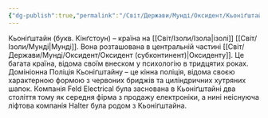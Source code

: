 ```yaml
---
{"dg-publish":true,"permalink":"/Світ/Держави/Мунді/Оксидент/Кьоніґштайн/"}
---
```


Кьоніґштайн (букв. Кінґстоун) – країна на [[Світ/Ізоли/Ізола\|ізолі]] [[Світ/Ізоли/Мунді\|Мунді]]. Вона розташована в центральній частині [[Світ/Держави/Мунді/Оксидент/Оксидент (субконтинент)\|Оксиденту]]. Це багата країна, відома своїм внеском у психологію в тридцятих роках. Домініонна Поліція Кьоніґштайну – це кінна поліція, відома своєю характерною формою з червоних бриджів та циліндричних хутряних шапок. Компанія Feld Electrical була заснована в Кьоніґштайні два століття тому як середня фірма з продажу електроніки, а нині неіснуюча ліфтова компанія Halter була родом з Кьоніґштайна.